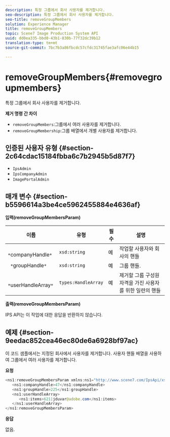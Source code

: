 ```yaml
---
description: 특정 그룹에서 회사 사용자를 제거합니다.
seo-description: 특정 그룹에서 회사 사용자를 제거합니다.
seo-title: removeGroupMembers
solution: Experience Manager
title: removeGroupMembers
topic: Scene7 Image Production System API
uuid: dd0ea335-bbd0-43b1-830b-77f32dc39b12
translation-type: tm+mt
source-git-commit: 7bc7b3a86fbcdc57cfdc31745fae3afc06e44b15

---
```



# removeGroupMembers{#removegroupmembers}

특정 그룹에서 회사 사용자를 제거합니다.

**제거 명령 간 차이**

* `removeGroupMembers`:그룹에서 여러 사용자를 제거합니다.
* `removeGroupMembership`:그룹 배열에서 개별 사용자를 제거합니다.

## 인증된 사용자 유형 {#section-2c64cdac15184fbba6c7b2945b5d87f7}

* `IpsAdmin`
* `IpsCompanyAdmin`
* `ImagePortalAdmin`

## 매개 변수 {#section-b5596614a3be4ce5962455884e4636af}

**입력(removeGroupMembersParam)**

| 이름 | 유형 | 필수 | 설명 |
|---|---|---|---|
| ` *`companyHandle`*` | `xsd:string` | 예 | 작업할 사용자와 회사의 핸들 |
| ` *`groupHandle`*` | `xsd:string` | 예 | 그룹 핸들. |
| ` *`userHandleArray`*` | `types:HandleArray` | 예 | 제거할 그룹 구성원 자격을 가진 사용자를 위한 일련의 핸들 |

**출력(removeGroupMembersParam)**

IPS API는 이 작업에 대한 응답을 반환하지 않습니다.

## 예제 {#section-9eedac852cea46ec80de6a6928bf97ac}

이 코드 샘플에서는 지정된 회사에서 사용자를 제거합니다. 사용자 핸들 배열을 사용하여 그룹에서 여러 사용자를 제거합니다.

**요청**

```java
<ns1:removeGroupMembersParam xmlns:ns1="http://www.scene7.com/IpsApi/xsd">
   <ns1:companyHandle>47</ns1:companyHandle>
   <ns1:groupHandle>225</ns1:groupHandle>
   <ns1:userHandleArray>
      <ns1:items>621|jduvar@adobe.com</ns1:items>
   </ns1:userHandleArray>
</ns1:removeGroupMembersParam>
```

**응답**

없음.
